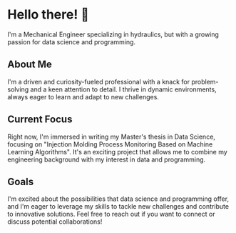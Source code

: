 # Hello there! 👋

I'm a Mechanical Engineer specializing in hydraulics, but with a growing passion for data science and programming.

## About Me

I'm a driven and curiosity-fueled professional with a knack for problem-solving and a keen attention to detail. I thrive in dynamic environments, always eager to learn and adapt to new challenges.

## Current Focus

Right now, I'm immersed in writing my Master's thesis in Data Science, focusing on "Injection Molding Process Monitoring Based on Machine Learning Algorithms". It's an exciting project that allows me to combine my engineering background with my interest in data and programming.

## Goals

I'm excited about the possibilities that data science and programming offer, and I'm eager to leverage my skills to tackle new challenges and contribute to innovative solutions.
Feel free to reach out if you want to connect or discuss potential collaborations!

